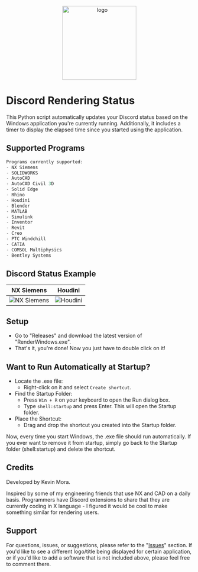 <p align="center">
  <img src="https://github.com/morkev/discord-render-status/assets/83437383/db3cd45d-3083-49a3-a5ff-2344229f4722" alt="logo" width="200" />
</p>

# Discord Rendering Status

This Python script automatically updates your Discord status based on the Windows application you're currently running. Additionally, it includes a timer to display the elapsed time since you started using the application.

## Supported Programs

```sql
Programs currently supported:
- NX Siemens
- SOLIDWORKS
- AutoCAD
- AutoCAD Civil 3D
- Solid Edge
- Rhino
- Houdini
- Blender
- MATLAB
- Simulink
- Inventor
- Revit
- Creo
- PTC Windchill
- CATIA
- COMSOL Multiphysics
- Bentley Systems
```

## Discord Status Example

|           NX Siemens           |           Houdini           |
| :----------------------------: | :-------------------------: |
| ![NX Siemens](https://github.com/morkev/discord-render-status/assets/83437383/f060f682-c2d9-4adc-a670-c387297f2a5b) | ![Houdini](https://github.com/morkev/discord-render-status/assets/83437383/d363f57c-315f-4ef6-b938-1c049a1fa13d) |

## Setup

- Go to "Releases" and download the latest version of "RenderWindows.exe".
- That's it, you're done! Now you just have to double click on it!

## Want to Run Automatically at Startup?

- Locate the .exe file:
  - Right-click on it and select `Create shortcut`.
- Find the Startup Folder:
  - Press `Win + R` on your keyboard to open the Run dialog box.
  - Type `shell:startup` and press Enter. This will open the Startup folder.
- Place the Shortcut:
  - Drag and drop the shortcut you created into the Startup folder.

Now, every time you start Windows, the .exe file should run automatically. If you ever want to remove it from startup, simply go back to the Startup folder (shell:startup) and delete the shortcut.

## Credits

Developed by Kevin Mora.

Inspired by some of my engineering friends that use NX and CAD on a daily basis. Programmers have Discord extensions to share that they are currently coding in X language - I figured it would be cool to make something similar for rendering users.

## Support

For questions, issues, or suggestions, please refer to the "[Issues](https://github.com/morkev/discord-render-status/issues)" section. If you'd like to see a different logo/title being displayed for certain application, or if you'd like to add a software that is not included above, please feel free to comment there.
